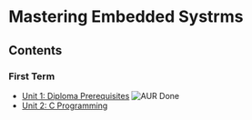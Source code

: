 # **Mastering Embedded Systrms**

## **Contents**
### **First Term**
- [Unit 1: Diploma Prerequisites]()    <img alt="AUR Done" src="https://img.shields.io/badge/No%20Assignments-Done-green">
- [Unit 2: C Programming](https://github.com/MohamedMagdyJarrah/Mastering-Embedded-Systrms/tree/main/Unit_2_C_Programming)

